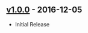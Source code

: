 ## [v1.0.0](https://github.com/bsara/express-register-routes/tree/v1.0.0) - 2016-12-05

- Initial Release
